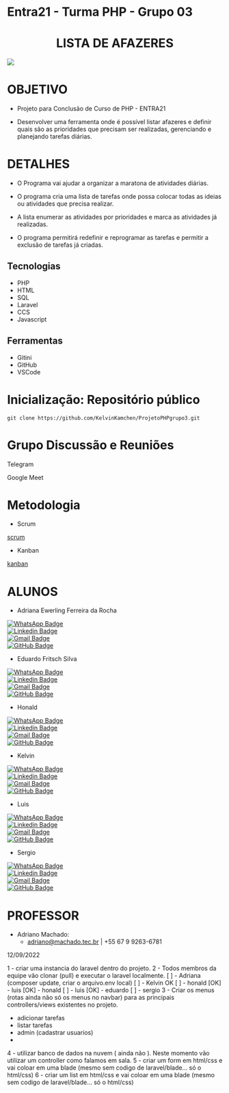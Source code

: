 # Entra21 - Turma PHP - Grupo 03 


<p>
    <h1 align = "center">  LISTA DE AFAZERES </h1>
    <div align = "centro">
    <img src = "https://tutano.trampos.co/wp-content/uploads/2016/09/2016-09-16_lista-de-tarefas.jpg">
    </div>
</p>

# OBJETIVO

 - Projeto para Conclusão de Curso de PHP - ENTRA21

 - Desenvolver uma ferramenta onde é possível listar afazeres e definir quais são as prioridades que precisam ser realizadas, gerenciando e planejando tarefas diárias.

 # DETALHES

 - O Programa vai ajudar a organizar a maratona de atividades diárias. 

- O programa cria uma lista de tarefas onde possa colocar todas as ideias ou atividades que precisa realizar.

- A lista enumerar as atividades por prioridades e marca as atividades já realizadas.

- O programa permitirá redefinir e reprogramar as tarefas e permitir a exclusão de tarefas já criadas.



## Tecnologias

 * PHP
 * HTML
 * SQL
 * Laravel
 * CCS
 * Javascript


## Ferramentas

* Gitini
* GitHub
* VSCode



# Inicialização: Repositório público

    git clone https://github.com/KelvinKamchen/ProjetoPHPgrupo3.git

# Grupo Discussão e Reuniões

  Telegram 

  Google Meet 

# Metodologia 

- Scrum

[scrum](doc/scrum/scrum_00.md)

- Kanban

[kanban](doc/scrum/kanban/kanban00.md)

# ALUNOS

* Adriana Ewerling Ferreira da Rocha

 [![WhatsApp Badge](https://img.shields.io/badge/WhatsApp-25D366?style=for-the-badge&logo=whatsapp&logoColor=white)](https://whatsa.me/5549999733703)   
[![Linkedin Badge](https://img.shields.io/badge/LinkedIn-0077B5?style=for-the-badge&logo=linkedin&logoColor=white)](https://www.linkedin.com/in/adriana-ewerling-ferreira-da-rocha/)  
[![Gmail Badge](  https://img.shields.io/badge/Gmail-D14836?style=for-the-badge&logo=gmail&logoColor=white)](mailto:adrianalibras@gmail.com)  
[![GitHub Badge](https://img.shields.io/badge/GitHub-100000?style=for-the-badge&logo=github&logoColor=white)](https://github.com/AdrianaEFRocha)   



* Eduardo Fritsch Silva

 [![WhatsApp Badge](https://img.shields.io/badge/WhatsApp-25D366?style=for-the-badge&logo=whatsapp&logoColor=white)](https://whatsa.me/5549998217619)   
[![Linkedin Badge](https://img.shields.io/badge/LinkedIn-0077B5?style=for-the-badge&logo=linkedin&logoColor=white)](https://www.linkedin.com/in/eduardo-fritsch-silva-a6a93b238/)  
[![Gmail Badge](  https://img.shields.io/badge/Gmail-D14836?style=for-the-badge&logo=gmail&logoColor=white)](mailto:eduardofritschsilva@gmail.com)  
[![GitHub Badge](https://img.shields.io/badge/GitHub-100000?style=for-the-badge&logo=github&logoColor=white)](https://github.com/Grogww) 

* Honald

[![WhatsApp Badge](https://img.shields.io/badge/WhatsApp-25D366?style=for-the-badge&logo=whatsapp&logoColor=white)](https://whatsa.me/5547997000381)   
[![Linkedin Badge](https://img.shields.io/badge/LinkedIn-0077B5?style=for-the-badge&logo=linkedin&logoColor=white)](https://www.linkedin.com/in/honaldterleski/)  
[![Gmail Badge](  https://img.shields.io/badge/Gmail-D14836?style=for-the-badge&logo=gmail&logoColor=white)](mailto:ho.terleeski@gmail.com)  
[![GitHub Badge](https://img.shields.io/badge/GitHub-100000?style=for-the-badge&logo=github&logoColor=white)](https://github.com/Terleski) 


* Kelvin

 [![WhatsApp Badge](https://img.shields.io/badge/WhatsApp-25D366?style=for-the-badge&logo=whatsapp&logoColor=white)](https://whatsa.me/5547999483625)   
[![Linkedin Badge](https://img.shields.io/badge/LinkedIn-0077B5?style=for-the-badge&logo=linkedin&logoColor=white)](https://www.linkedin.com/in/kelvin-kamchen-3b512a238/)  
[![Gmail Badge](  https://img.shields.io/badge/Gmail-D14836?style=for-the-badge&logo=gmail&logoColor=white)](mailto:kelvin.kamchen@hotmail.com)  
[![GitHub Badge](https://img.shields.io/badge/GitHub-100000?style=for-the-badge&logo=github&logoColor=white)](https://github.com/KelvinKamchen)  

* Luis

 [![WhatsApp Badge](https://img.shields.io/badge/WhatsApp-25D366?style=for-the-badge&logo=whatsapp&logoColor=white)](https://whatsa.me/5548984813409)   
[![Linkedin Badge](https://img.shields.io/badge/LinkedIn-0077B5?style=for-the-badge&logo=linkedin&logoColor=white)](https://www.linkedin.com/in/luis-paulo-da-silva-154b564b/)  
[![Gmail Badge](  https://img.shields.io/badge/Gmail-D14836?style=for-the-badge&logo=gmail&logoColor=white)](mailto:lps89br@gmail.com)  
[![GitHub Badge](https://img.shields.io/badge/GitHub-100000?style=for-the-badge&logo=github&logoColor=white)](https://github.com/Neirolg)   

* Sergio

 [![WhatsApp Badge](https://img.shields.io/badge/WhatsApp-25D366?style=for-the-badge&logo=whatsapp&logoColor=white)](https://whatsa.me/5549984371040)   
[![Linkedin Badge](https://img.shields.io/badge/LinkedIn-0077B5?style=for-the-badge&logo=linkedin&logoColor=white)](https://www.linkedin.com/in/s%C3%A9rgio-luiz-zanetti-a5909737/)  
[![Gmail Badge](  https://img.shields.io/badge/Gmail-D14836?style=for-the-badge&logo=gmail&logoColor=white)](mailto:zanetti.sc@gmail.com)  
[![GitHub Badge](https://img.shields.io/badge/GitHub-100000?style=for-the-badge&logo=github&logoColor=white)](https://github.com/SERGIOZANETTI)

# PROFESSOR

- Adriano Machado: 
  - adriano@machado.tec.br | +55 67 9 9263-6781




12/09/2022

1 - criar uma instancia do laravel dentro do projeto. 
2 - Todos membros da equipe vão clonar (pull) e executar o laravel localmente. 
[ ] - Adriana (composer update, criar o arquivo.env local)
[ ] - Kelvin OK
[ ] - honald 
[OK] - luis 
[OK] - honald 
[ ] - luis 
[OK] - eduardo 
[ ] - sergio 
3 - Criar os menus (rotas ainda não só os menus no navbar) para as principais controllers/views existentes no projeto. 
  - adicionar tarefas
  - listar tarefas 
  - admin (cadastrar usuarios)
- 
4 - utilizar banco de dados na nuvem ( ainda não ). Neste momento vão utilizar um controller como falamos em sala. 
5 - criar um form em html/css e vai coloar em uma blade (mesmo sem codigo de laravel/blade... só o html/css)
6 - criar um list em html/css e vai coloar em uma blade (mesmo sem codigo de laravel/blade... só o html/css)





